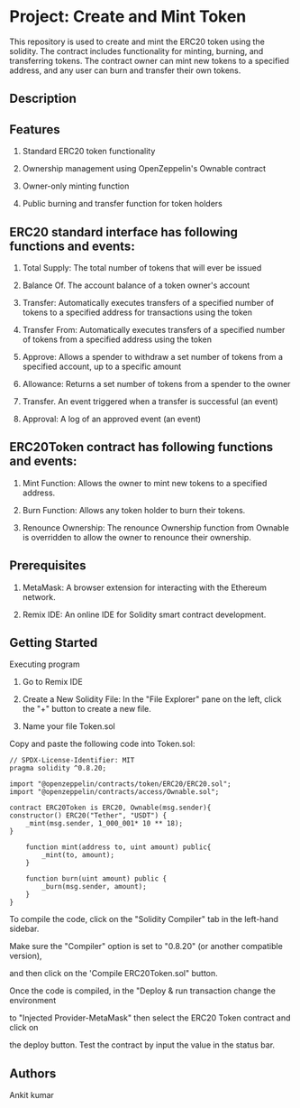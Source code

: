 # Project: Create and Mint Token

This repository is used to create and mint the ERC20 token using the solidity. The contract includes functionality for minting, burning, and transferring tokens. The contract owner can mint new tokens to a specified address, and any user can burn and transfer their own tokens.

## Description

## Features

1. Standard ERC20 token functionality

2. Ownership management using OpenZeppelin's Ownable contract

3. Owner-only minting function

4. Public burning and transfer function for token holders

## ERC20 standard interface has following functions and events:

1. Total Supply: The total number of tokens that will ever be issued

2. Balance Of. The account balance of a token owner's account

3. Transfer: Automatically executes transfers of a specified number of tokens to a specified address for transactions using the token

4. Transfer From: Automatically executes transfers of a specified number of tokens from a specified address using the token

5. Approve: Allows a spender to withdraw a set number of tokens from a specified account, up to a specific amount

6. Allowance: Returns a set number of tokens from a spender to the owner

7. Transfer. An event triggered when a transfer is successful (an event)

8. Approval: A log of an approved event (an event)

## ERC20Token contract has following functions and events:

1. Mint Function: Allows the owner to mint new tokens to a specified address.

2. Burn Function: Allows any token holder to burn their tokens.

3. Renounce Ownership: The renounce Ownership function from Ownable is overridden to allow the owner to renounce their ownership.

## Prerequisites

1. MetaMask: A browser extension for interacting with the Ethereum network.

2. Remix IDE: An online IDE for Solidity smart contract development.

## Getting Started

Executing program

1. Go to Remix IDE

2. Create a New Solidity File: In the "File Explorer" pane on the left, click the "+" button to create a new file.

3. Name your file Token.sol

Copy and paste the following code into Token.sol:
```
// SPDX-License-Identifier: MIT
pragma solidity ^0.8.20;

import "@openzeppelin/contracts/token/ERC20/ERC20.sol";
import "@openzeppelin/contracts/access/Ownable.sol";

contract ERC20Token is ERC20, Ownable(msg.sender){
constructor() ERC20("Tether", "USDT") {
    _mint(msg.sender, 1_000_001* 10 ** 18);
}
    
    function mint(address to, uint amount) public{
        _mint(to, amount);
    }

    function burn(uint amount) public {
        _burn(msg.sender, amount);
    }
}

```

To compile the code, click on the "Solidity Compiler" tab in the left-hand sidebar.

Make sure the "Compiler" option is set to "0.8.20" (or another compatible version),

and then click on the 'Compile ERC20Token.sol" button.


Once the code is compiled, in the "Deploy & run transaction change the environment

to "Injected Provider-MetaMask" then select the ERC20 Token contract and click on

the deploy button. Test the contract by input the value in the status bar.

## Authors

Ankit kumar
